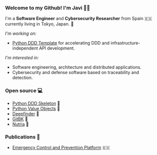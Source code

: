 ### Welcome to my Github! I'm Javi 👋🏻

I'm a **Software Engineer** and **Cybersecurity Researcher** from Spain 🇪🇸 currently living in Tokyo, Japan. 🗼

_I'm working on:_

* [Python DDD Template](https://github.com/jparadadev/python-ddd-skeleton) for accelerating DDD and infrastructure-independent API development.

_I'm interested in:_

* Software engineering, architecture and distributed applications.
* Cybersecurity and defense software based on traceability and detection.

### Open source 💻

- [Python DDD Skeleton](https://github.com/jparadadev/python-ddd-skeleton) 🐍
- [Python Value Objects](https://github.com/jparadadev/python-value-objects) 🐍
- [Deepfinder](https://github.com/jparadadev/deepfinder) 🐍
- [GitBK](https://github.com/jparadadev/gitbk) 💽
- [Nutria](https://github.com/jparadadev/nutria) 🦦

### Publications 📑

- [Emergency Control and Prevention Platform](https://riuma.uma.es/xmlui/handle/10630/20414) 🇪🇸
